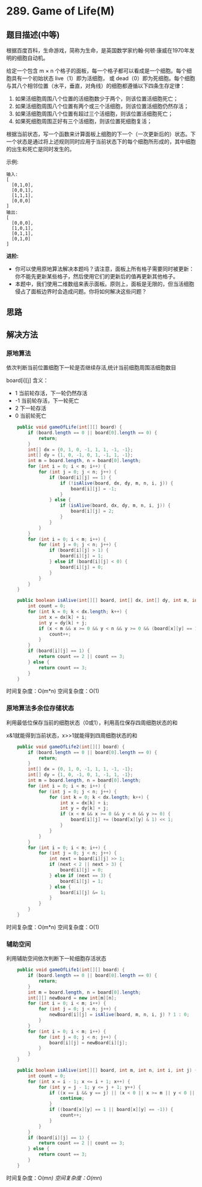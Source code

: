 # 289. Game of Life(M)

[](https://leetcode-cn.com/problems/game-of-life/)

## 题目描述(中等)

根据百度百科，生命游戏，简称为生命，是英国数学家约翰·何顿·康威在1970年发明的细胞自动机。

给定一个包含 m × n 个格子的面板，每一个格子都可以看成是一个细胞。每个细胞具有一个初始状态 live（1）即为活细胞， 或 dead（0）即为死细胞。每个细胞与其八个相邻位置（水平，垂直，对角线）的细胞都遵循以下四条生存定律：
> 
1. 如果活细胞周围八个位置的活细胞数少于两个，则该位置活细胞死亡；
2. 如果活细胞周围八个位置有两个或三个活细胞，则该位置活细胞仍然存活；
3. 如果活细胞周围八个位置有超过三个活细胞，则该位置活细胞死亡；
4. 如果死细胞周围正好有三个活细胞，则该位置死细胞复活；

根据当前状态，写一个函数来计算面板上细胞的下一个（一次更新后的）状态。下一个状态是通过将上述规则同时应用于当前状态下的每个细胞所形成的，其中细胞的出生和死亡是同时发生的。

示例:
```
输入: 
[
  [0,1,0],
  [0,0,1],
  [1,1,1],
  [0,0,0]
]
输出: 
[
  [0,0,0],
  [1,0,1],
  [0,1,1],
  [0,1,0]
]
```
**进阶:**

- 你可以使用原地算法解决本题吗？请注意，面板上所有格子需要同时被更新：你不能先更新某些格子，然后使用它们的更新后的值再更新其他格子。
- 本题中，我们使用二维数组来表示面板。原则上，面板是无限的，但当活细胞侵占了面板边界时会造成问题。你将如何解决这些问题？



## 思路


## 解决方法

### 原地算法

依次判断当前位置细胞下一轮是否继续存活,统计当前细胞周围活细胞数目

board[i][j] 含义：
- 1     当前轮存活，下一轮仍然存活
- -1    当前轮存活，下一轮死亡
- 2     下一轮存活
- 0     当前轮死亡

```java
    public void gameOfLife(int[][] board) {
        if (board.length == 0 || board[0].length == 0) {
            return;
        }
        int[] dx = {0, 1, 0, -1, 1, 1, -1, -1};
        int[] dy = {1, 0, -1, 0, 1, -1, 1, -1};
        int m = board.length, n = board[0].length;
        for (int i = 0; i < m; i++) {
            for (int j = 0; j < n; j++) {
                if (board[i][j] == 1) {
                    if (!isAlive(board, dx, dy, m, n, i, j)) {
                        board[i][j] = -1;
                    }
                } else {
                    if (isAlive(board, dx, dy, m, n, i, j)) {
                        board[i][j] = 2;
                    }
                }
            }
        }
        for (int i = 0; i < m; i++) {
            for (int j = 0; j < n; j++) {
                if (board[i][j] > 1) {
                    board[i][j] = 1;
                } else if (board[i][j] < 0) {
                    board[i][j] = 0;
                }
            }
        }
    }

    public boolean isAlive(int[][] board, int[] dx, int[] dy, int m, int n, int i, int j) {
        int count = 0;
        for (int k = 0; k < dx.length; k++) {
            int x = dx[k] + i;
            int y = dy[k] + j;
            if (x < m && x >= 0 && y < n && y >= 0 && (board[x][y] == 1 || board[x][y] == -1)) {
                count++;
            }
        }
        if (board[i][j] == 1) {
            return count == 2 || count == 3;
        } else {
            return count == 3;
        }
    }

```

时间复杂度：O(m*n)
空间复杂度：O(1)

### 原地算法多余位存储状态

利用最低位保存当前的细胞状态（0或1），利用高位保存四周细胞状态的和

x&1就能得到当前状态，x>>1就能得到四周细胞状态的和

```java
    public void gameOfLife2(int[][] board) {
        if (board.length == 0 || board[0].length == 0) {
            return;
        }
        int[] dx = {0, 1, 0, -1, 1, 1, -1, -1};
        int[] dy = {1, 0, -1, 0, 1, -1, 1, -1};
        int m = board.length, n = board[0].length;
        for (int i = 0; i < m; i++) {
            for (int j = 0; j < n; j++) {
                for (int k = 0; k < dx.length; k++) {
                    int x = dx[k] + i;
                    int y = dy[k] + j;
                    if (x < m && x >= 0 && y < n && y >= 0) {
                        board[i][j] += (board[x][y] & 1) << 1;
                    }
                }
            }
        }
        for (int i = 0; i < m; i++) {
            for (int j = 0; j < n; j++) {
                int next = board[i][j] >> 1;
                if (next < 2 || next > 3) {
                    board[i][j] = 0;
                } else if (next == 3) {
                    board[i][j] = 1;
                } else {
                    board[i][j] &= 1;
                }
            }
        }
    }

```
时间复杂度：O(m*n)
空间复杂度：O(1)

### 辅助空间

利用辅助空间依次判断下一轮细胞存活状态

```java
    public void gameOfLife1(int[][] board) {
        if (board.length == 0 || board[0].length == 0) {
            return;
        }
        int m = board.length, n = board[0].length;
        int[][] newBoard = new int[m][n];
        for (int i = 0; i < m; i++) {
            for (int j = 0; j < n; j++) {
                newBoard[i][j] = isAlive(board, m, n, i, j) ? 1 : 0;
            }
        }
        for (int i = 0; i < m; i++) {
            for (int j = 0; j < n; j++) {
                board[i][j] = newBoard[i][j];
            }
        }
    }

    public boolean isAlive(int[][] board, int m, int n, int i, int j) {
        int count = 0;
        for (int x = i - 1; x <= i + 1; x++) {
            for (int y = j - 1; y <= j + 1; y++) {
                if ((x == i && y == j) || (x < 0 || x >= m || y < 0 || y >= n)) {
                    continue;
                }
                if ((board[x][y] == 1 || board[x][y] == -1)) {
                    count++;
                }
            }
        }
        if (board[i][j] == 1) {
            return count == 2 || count == 3;
        } else {
            return count == 3;
        }
    }

```
时间复杂度：O(m*n)
空间复杂度：O(m*n)